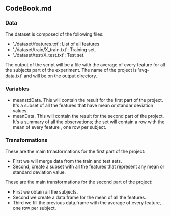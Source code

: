 ## CodeBook.md
### Data
The dataset is composed of the following files:
+ './dataset/features.txt': List of all features
+ './dataset/train/X_train.txt': Training set.
+ './dataset/test/X_test.txt': Test set.

The output of the script will be a file with the average of every feature for all the subjects part of the experiment. The name of the project is 'avg-data.txt' and will be on the output directory.

### Variables
+ meanstdData. This will contain the result for the first part of the project. It's a subset of all the features that have mean or standar deviation values.
+ meanData. This will contain the result for the second part of the project. It's a summary of all the observations; the set will contain a row with the mean of every feature , one row per subject.

### Transformations
These are the main trnasformations for the first part of the project:
+ First we will merge data from the train and test sets.
+ Second, create a subset with all the features that represent any mean or standard deviation value. 

These are the main transformations for the second part of the project:
+ First we obtain all the subjects.
+ Second we create a data.frame for the mean of all the features.
+ Third we fill the previous data.frame with the average of every feature, one row per subject.